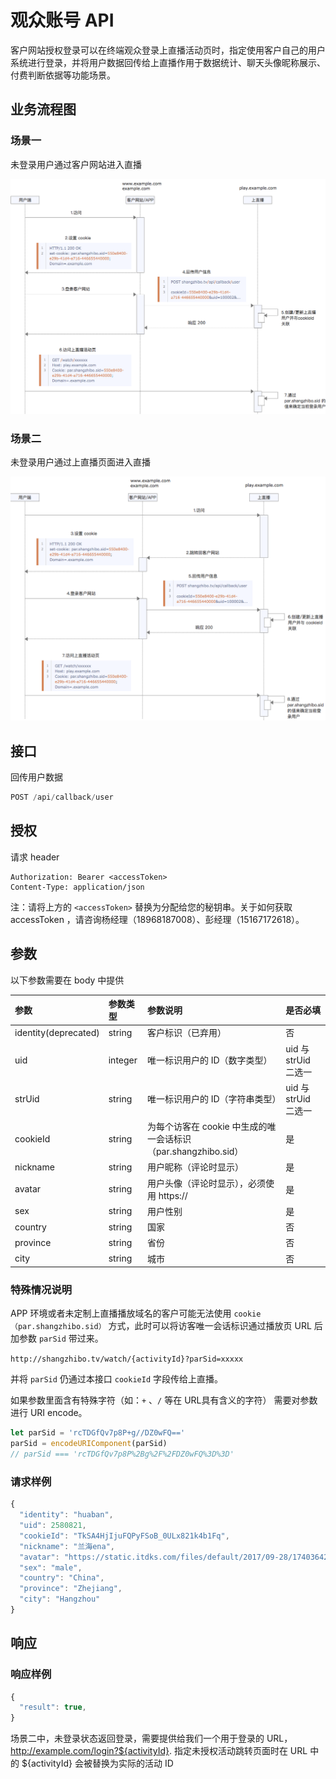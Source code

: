 # 观众账号 API

客户网站授权登录可以在终端观众登录上直播活动页时，指定使用客户自己的用户系统进行登录，并将用户数据回传给上直播作用于数据统计、聊天头像昵称展示、付费判断依据等功能场景。

## 业务流程图

### 场景一

未登录用户通过客户网站进入直播

![](../.gitbook/assets/jietu20180910-170915.png)

### 场景二

未登录用户通过上直播页面进入直播

![](../.gitbook/assets/jietu20180910-170926.png)

## 接口

回传用户数据

```javascript
POST /api/callback/user
```

## 授权

请求 header

```text
Authorization: Bearer <accessToken>
Content-Type: application/json
```

注：请将上方的 `<accessToken>` 替换为分配给您的秘钥串。关于如何获取 accessToken ，请咨询杨经理（18968187008）、彭经理（15167172618）。

## 参数

以下参数需要在 body 中提供

| 参数 | 参数类型 | 参数说明 | 是否必填 |
| :--- | :--- | :--- | :--- |
| identity\(deprecated\) | string | 客户标识（已弃用） | 否 |
| uid | integer | 唯一标识用户的 ID（数字类型） | uid 与 strUid 二选一 |
| strUid | string | 唯一标识用户的 ID（字符串类型） | uid 与 strUid 二选一 |
| cookieId | string | 为每个访客在 cookie 中生成的唯一会话标识（par.shangzhibo.sid） | 是 |
| nickname | string | 用户昵称（评论时显示） | 是 |
| avatar | string | 用户头像（评论时显示），必须使用 https:// | 是 |
| sex | string | 用户性别 | 是 |
| country | string | 国家 | 否 |
| province | string | 省份 | 否 |
| city | string | 城市 | 否 |

### 特殊情况说明

APP 环境或者未定制上直播播放域名的客户可能无法使用 `cookie（par.shangzhibo.sid）` 方式，此时可以将访客唯一会话标识通过播放页 URL 后加参数 `parSid` 带过来。

`http://shangzhibo.tv/watch/{activityId}?parSid=xxxxx`

并将 `parSid` 仍通过本接口 `cookieId` 字段传给上直播。

如果参数里面含有特殊字符（如：`+` 、`/` 等在 URL具有含义的字符） 需要对参数进行 URI encode。

```javascript
let parSid = 'rcTDGfQv7p8P+g//DZ0wFQ=='
parSid = encodeURIComponent(parSid)
// parSid === 'rcTDGfQv7p8P%2Bg%2F%2FDZ0wFQ%3D%3D'
```

### 请求样例

```javascript
{
  "identity": "huaban",
  "uid": 2580821,
  "cookieId": "TkSA4HjIjuFQPyFSoB_0ULx821k4b1Fq",
  "nickname": "兰海ena",
  "avatar": "https://static.itdks.com/files/default/2017/09-28/17403642672f970434.jpg",
  "sex": "male",
  "country": "China",
  "province": "Zhejiang",
  "city": "Hangzhou"
}
```

## 响应

### 响应样例

```javascript
{
  "result": true,
}
```

场景二中，未登录状态返回登录，需要提供给我们一个用于登录的 URL，http://example.com/login?${activityId}. 指定未授权活动跳转页面时在 URL 中的 ${activityId} 会被替换为实际的活动 ID

